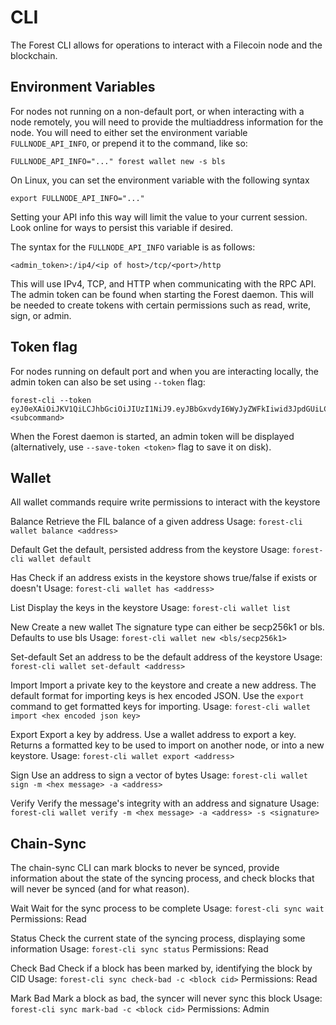 
# CLI

The Forest CLI allows for operations to interact with a Filecoin node and the blockchain.


## Environment Variables
For nodes not running on a non-default port, or when interacting with a node remotely, you will need
to provide the multiaddress information for the node. You will need to either set the environment variable
`FULLNODE_API_INFO`, or prepend it to the command, like so:

`FULLNODE_API_INFO="..." forest wallet new -s bls`

On Linux, you can set the environment variable with the following syntax

`export FULLNODE_API_INFO="..."`

Setting your API info this way will limit the value to your current session. Look online for ways to persist
this variable if desired.

The syntax for the `FULLNODE_API_INFO` variable is as follows:

`<admin_token>:/ip4/<ip of host>/tcp/<port>/http`

This will use IPv4, TCP, and HTTP when communicating with the RPC API. The admin token can be found when starting
the Forest daemon. This will be needed to create tokens with certain permissions such as read, write, sign, or admin.

## Token flag

For nodes running on default port and when you are interacting locally, the admin token can also be set using `--token` flag:
```
forest-cli --token eyJ0eXAiOiJKV1QiLCJhbGciOiJIUzI1NiJ9.eyJBbGxvdyI6WyJyZWFkIiwid3JpdGUiLCJzaWduIiwiYWRtaW4iXSwiZXhwIjoxNjczMjEwMTkzfQ.xxhmqtG9O3XNTIrOEB2_TWnVkq0JkqzRdw63BdosV0c <subcommand>
```

When the Forest daemon is started, an admin token will be displayed (alternatively, use `--save-token <token>` flag to save it on disk).

## Wallet

All wallet commands require write permissions to interact with the keystore

Balance
Retrieve the FIL balance of a given address
Usage: `forest-cli wallet balance <address>`

Default
Get the default, persisted address from the keystore
Usage: `forest-cli wallet default`

Has
Check if an address exists in the keystore
shows true/false if exists or doesn't
Usage: `forest-cli wallet has <address>`

List
Display the keys in the keystore
Usage: `forest-cli wallet list`

New
Create a new wallet
The signature type can either be secp256k1 or bls. Defaults to use bls
Usage: `forest-cli wallet new <bls/secp256k1>`

Set-default
Set an address to be the default address of the keystore
Usage: `forest-cli wallet set-default <address>`

Import
Import a private key to the keystore and create a new address.
The default format for importing keys is hex encoded JSON. Use the `export`
command to get formatted keys for importing.
Usage: `forest-cli wallet import <hex encoded json key>`

Export
Export a key by address. Use a wallet address to export a key. Returns a formatted key
to be used to import on another node, or into a new keystore.
Usage: `forest-cli wallet export <address>`

Sign
Use an address to sign a vector of bytes
Usage: `forest-cli wallet sign -m <hex message> -a <address>`

Verify
Verify the message's integrity with an address and signature
Usage: `forest-cli wallet verify -m <hex message> -a <address> -s <signature>`


## Chain-Sync

The chain-sync CLI can mark blocks to never be synced, provide information about the state
of the syncing process, and check blocks that will never be synced (and for what reason).

Wait
Wait for the sync process to be complete
Usage: `forest-cli sync wait`
Permissions: Read

Status
Check the current state of the syncing process, displaying some information
Usage: `forest-cli sync status`
Permissions: Read

Check Bad
Check if a block has been marked by, identifying the block by CID
Usage: `forest-cli sync check-bad -c <block cid>`
Permissions: Read

Mark Bad
Mark a block as bad, the syncer will never sync this block
Usage: `forest-cli sync mark-bad -c <block cid>`
Permissions: Admin
